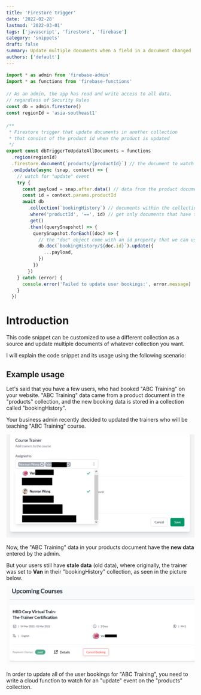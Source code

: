```yaml
---
title: 'Firestore trigger'
date: '2022-02-28'
lastmod: '2022-03-01'
tags: ['javascript', 'firestore', 'firebase']
category: 'snippets'
draft: false
summary: Update multiple documents when a field in a document changed
authors: ['default']
---
```


```javascript
import * as admin from 'firebase-admin'
import * as functions from 'firebase-functions'

// As an admin, the app has read and write access to all data,
// regardless of Security Rules
const db = admin.firestore()
const regionId = 'asia-southeast1'

/**
 * Firestore trigger that update documents in another collection
 * that consist of the product id when the product is updated
 */
export const dbTriggerToUpdateAllDocuments = functions
  .region(regionId)
  .firestore.document(`products/{productId}`) // the document to watch
  .onUpdate(async (snap, context) => {
    // watch for "update" event
    try {
      const payload = snap.after.data() // data from the product document
      const id = context.params.productId
      await db
        .collection(`bookingHistory`) // documents within the collection to update
        .where('productId', '==', id) // get only documents that have their productId field matching the id
        .get()
        .then((querySnapshot) => {
          querySnapshot.forEach((doc) => {
            // the "doc" object come with an id property that we can use to update specific bookings
            db.doc(`bookingHistory/${doc.id}`).update({
              ...payload,
            })
          })
        })
    } catch (error) {
      console.error('Failed to update user bookings:', error.message)
    }
  })
```

# Introduction

This code snippet can be customized to use a different collection as a source and update multiple documents of whatever collection you want.

I will explain the code snippet and its usage using the following scenario:

## Example usage

Let's said that you have a few users, who had booked "ABC Training" on your website. "ABC Training" data came from a product document in the "products" collection, and the new booking data is stored in a collection called "bookingHistory".

Your business admin recently decided to updated the trainers who will be teaching "ABC Training" course.

![Admin form](/public/static/images/admin-form.png)

Now, the "ABC Training" data in your products document have the **new data** entered by the admin.

But your users still have **stale data** (old data), where originally, the trainer was set to **Van** in their "bookingHistory" collection, as seen in the picture below.

![User booking data](/public/static/images/user-booking-example.png)

In order to update all of the user bookings for "ABC Training", you need to write a cloud function to watch for an "update" event on the "products" collection.
